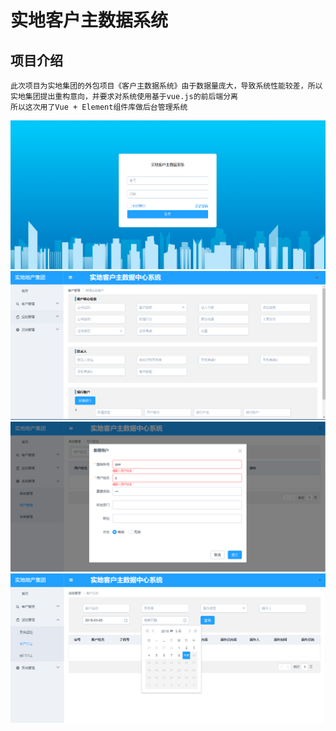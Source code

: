 实地客户主数据系统
================

## 项目介绍

    此次项目为实地集团的外包项目《客户主数据系统》由于数据量庞大，导致系统性能较差，所以实地集团提出重构意向，并要求对系统使用基于vue.js的前后端分离
    所以这次用了Vue + Element组件库做后台管理系统



![login](https://github.com/sanzaijie/readme_image/blob/master/734DC142-FD2E-4efa-BC5F-CC8C9D77ABA0.png)
![login](https://github.com/sanzaijie/readme_image/blob/master/8AB610CC-B67D-4f63-B7E9-FCDADC89A939.png)
![login](https://github.com/sanzaijie/readme_image/blob/master/ADCECDFD-705A-48e0-95AF-FDE5C1B206BE.png)
![login](https://github.com/sanzaijie/readme_image/blob/master/DE036CD4-AB3F-48e8-9E01-43285EC79B6D.png)
